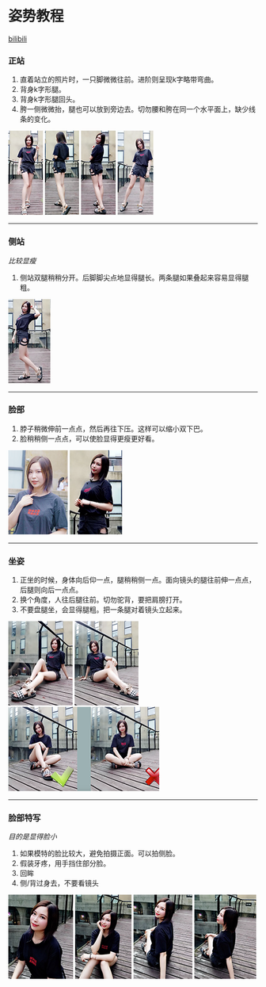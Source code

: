 # 姿势教程
[bilibili](https://www.bilibili.com/video/av34833230)
### 正站
1. 直着站立的照片时，一只脚微微往前。进阶则呈现k字略带弯曲。
2. 背身k字形腿。
3. 背身k字形腿回头。
4. 胯一侧微微抬，腿也可以放到旁边去。切勿腰和胯在同一个水平面上，缺少线条的变化。

![avatar](pic/pose1.png)
![avatar](pic/pose2.png)
![avatar](pic/pose3.png)
![avatar](pic/pose4.png)

---
### 侧站
*比较显瘦*
1. 侧站双腿稍稍分开。后脚脚尖点地显得腿长。两条腿如果叠起来容易显得腿粗。

![avatar](pic/pose5.png)

---
### 脸部
1. 脖子稍微伸前一点点，然后再往下压。这样可以缩小双下巴。
2. 脸稍稍侧一点点，可以使脸显得更瘦更好看。

![avatar](pic/pose6.png)
![avatar](pic/pose7.png)

---
### 坐姿
1. 正坐的时候，身体向后仰一点，腿稍稍侧一点。面向镜头的腿往前伸一点点，后腿则向后一点点。
2. 换个角度，人往后腿往前。切勿驼背，要把肩膀打开。
3. 不要盘腿坐，会显得腿粗。把一条腿对着镜头立起来。

![avatar](pic/pose8.png)
![avatar](pic/pose9.png)
![avatar](pic/pose10.png)

---
### 脸部特写
*目的是显得脸小*

1. 如果模特的脸比较大，避免拍摄正面。可以拍侧脸。
2. 假装牙疼，用手挡住部分脸。
3. 回眸
4. 侧/背过身去，不要看镜头


![avatar](pic/pose11.png)
![avatar](pic/pose12.png)
![avatar](pic/pose13.png)
![avatar](pic/pose14.png)